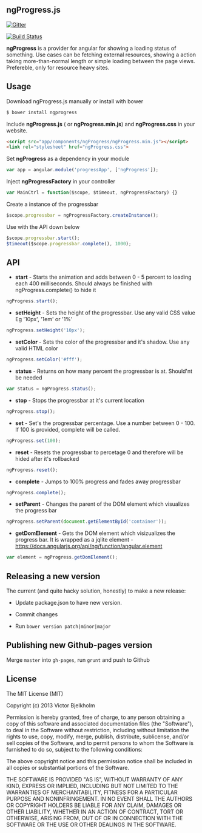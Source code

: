 ## ngProgress.js

[![Gitter](https://badges.gitter.im/Join%20Chat.svg)](https://gitter.im/VictorBjelkholm/ngProgress?utm_source=badge&utm_medium=badge&utm_campaign=pr-badge&utm_content=badge)

[![Build Status](https://travis-ci.org/VictorBjelkholm/ngProgress.png?branch=master)](https://travis-ci.org/VictorBjelkholm/ngProgress)

**ngProgress** is a provider for angular for showing a loading status of something.
Use cases can be fetching external resources, showing a action taking more-than-normal length
or simple loading between the page views. Prefereble, only for resource heavy sites.

## Usage

Download ngProgress.js manually or install with bower

```bash
$ bower install ngprogress
```

Include **ngProgress.js** ( or **ngProgress.min.js**) and **ngProgress.css** in your website.

```html
<script src="app/components/ngProgress/ngProgress.min.js"></script>
<link rel="stylesheet" href="ngProgress.css">
```

Set **ngProgress** as a dependency in your module

```javascript
var app = angular.module('progressApp', ['ngProgress']);
```


Inject **ngProgressFactory** in your controller

```javascript
var MainCtrl = function($scope, $timeout, ngProgressFactory) {}
```

Create a instance of the progressbar

```javascript
$scope.progressbar = ngProgressFactory.createInstance();
```

Use with the API down below

```javascript
$scope.progressbar.start();
$timeout($scope.progressbar.complete(), 1000);
```

## API

* **start** - Starts the animation and adds between 0 - 5 percent to loading
each 400 milliseconds. Should always be finished with ngProgress.complete()
to hide it

```javascript
ngProgress.start();
```
* **setHeight** - Sets the height of the progressbar. Use any valid CSS value
Eg '10px', '1em' or '1%'

```javascript
ngProgress.setHeight('10px');
```

* **setColor** - Sets the color of the progressbar and it's shadow. Use any valid HTML color

```javascript
ngProgress.setColor('#fff');
```

* **status** - Returns on how many percent the progressbar is at. Should'nt be needed

```javascript
var status = ngProgress.status();
```

* **stop** - Stops the progressbar at it's current location

```javascript
ngProgress.stop();
```

* **set** - Set's the progressbar percentage. Use a number between 0 - 100. If 100 is provided, complete will be called.

```javascript
ngProgress.set(100);
```

* **reset** - Resets the progressbar to percetage 0 and therefore will be hided after it's rollbacked

```javascript
ngProgress.reset();
```

* **complete** - Jumps to 100% progress and fades away progressbar

```javascript
ngProgress.complete();
```

* **setParent** - Changes the parent of the DOM element which visualizes the progress bar

```javascript
ngProgress.setParent(document.getElementById('container'));
```

* **getDomElement** - Gets the DOM element  which visizualizes the progress bar. It is wrapped as a jqlite element - https://docs.angularjs.org/api/ng/function/angular.element

```javascript
var element = ngProgress.getDomElement();
```

## Releasing a new version

The current (and quite hacky solution, honestly) to make a new release:

* Update package.json to have new version.

* Commit changes

* Run ```bower version patch|minor|major```

## Publishing new Github-pages version

Merge ```master``` into ```gh-pages```, run ```grunt``` and push to Github

## License

The MIT License (MIT)

Copyright (c) 2013 Victor Bjelkholm

Permission is hereby granted, free of charge, to any person obtaining a copy
of this software and associated documentation files (the "Software"), to deal
in the Software without restriction, including without limitation the rights
to use, copy, modify, merge, publish, distribute, sublicense, and/or sell
copies of the Software, and to permit persons to whom the Software is
furnished to do so, subject to the following conditions:

The above copyright notice and this permission notice shall be included in
all copies or substantial portions of the Software.

THE SOFTWARE IS PROVIDED "AS IS", WITHOUT WARRANTY OF ANY KIND, EXPRESS OR
IMPLIED, INCLUDING BUT NOT LIMITED TO THE WARRANTIES OF MERCHANTABILITY,
FITNESS FOR A PARTICULAR PURPOSE AND NONINFRINGEMENT. IN NO EVENT SHALL THE
AUTHORS OR COPYRIGHT HOLDERS BE LIABLE FOR ANY CLAIM, DAMAGES OR OTHER
LIABILITY, WHETHER IN AN ACTION OF CONTRACT, TORT OR OTHERWISE, ARISING FROM,
OUT OF OR IN CONNECTION WITH THE SOFTWARE OR THE USE OR OTHER DEALINGS IN
THE SOFTWARE.
